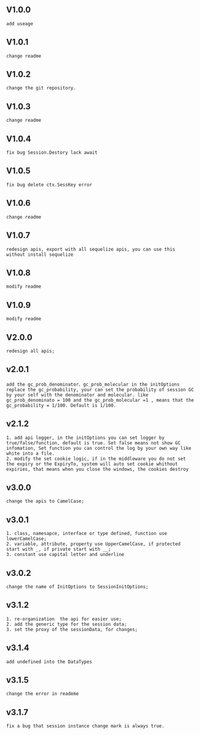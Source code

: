 ## V1.0.0
    add useage
## V1.0.1 
    change readme 
## V1.0.2 
    change the git repository.
## V1.0.3 
    change readme 
## V1.0.4 
    fix bug Session.Destory lack await
## V1.0.5 
    fix bug delete ctx.SessKey error 
## V1.0.6 
    change readme 
## V1.0.7 
    redesign apis, export with all sequelize apis, you can use this without install sequelize
## V1.0.8
    modify readme
## V1.0.9
    modify readme
## V2.0.0
    redesign all apis;
## v2.0.1
    add the gc_prob_denominator、gc_prob_molecular in the initOptions replace the gc_probability, your can set the probability of session GC by your self with the denominator and molecular. like gc_prob_denominato = 100 and the gc_prob_molecular =1 , means that the gc_probability = 1/100. Default is 1/100. 
## v2.1.2
    1. add api logger, in the initOptions you can set logger by true/false/function, default is true. Set false means not show GC infomation, Set function you can control the log by your own way like white into a file.
    2. modify the set cookie logic, if in the middleware you do not set the expiry or the ExpiryTo, system will auto set cookie whithout expiries, that means when you close the windows, the cookies destroy   
## v3.0.0
    change the apis to CamelCase;
## v3.0.1
    1. class, namesapce, interface or type defined, function use lowerCamelCase;
    2. variable, attribute, property use UpperCamelCase, if protected start with _, if private start with __;
    3. constant use capital letter and underline 
## v3.0.2
    change the name of InitOptions to SessionInitOptions;
## v3.1.2
    1. re-organization  the api for easier use;
    2. add the generic type for the session data;
    3. set the proxy of the sessionData, for changes; 
## v3.1.4 
    add undefined into the DataTypes
## v3.1.5
    change the error in reademe
## v3.1.7
    fix a bug that session instance change mark is always true.
